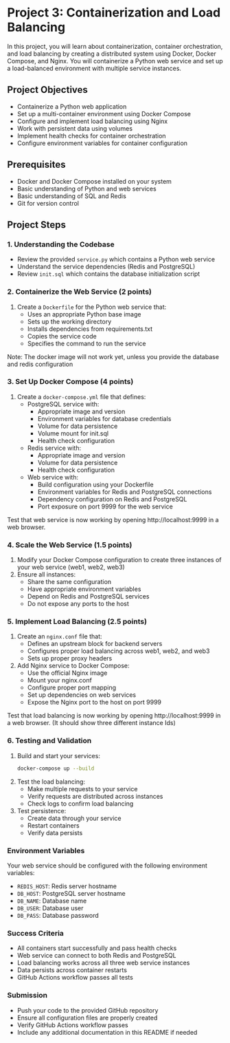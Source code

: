 # Project 3: Containerization and Load Balancing

In this project, you will learn about containerization, container orchestration, and load balancing by creating a distributed system using Docker, Docker Compose, and Nginx. You will containerize a Python web service and set up a load-balanced environment with multiple service instances.

## Project Objectives
- Containerize a Python web application
- Set up a multi-container environment using Docker Compose
- Configure and implement load balancing using Nginx
- Work with persistent data using volumes
- Implement health checks for container orchestration
- Configure environment variables for container configuration

## Prerequisites
- Docker and Docker Compose installed on your system
- Basic understanding of Python and web services
- Basic understanding of SQL and Redis
- Git for version control

## Project Steps

### 1. Understanding the Codebase
- Review the provided `service.py` which contains a Python web service
- Understand the service dependencies (Redis and PostgreSQL)
- Review `init.sql` which contains the database initialization script

### 2. Containerize the Web Service (2 points)
1. Create a `Dockerfile` for the Python web service that:
   - Uses an appropriate Python base image
   - Sets up the working directory
   - Installs dependencies from requirements.txt
   - Copies the service code
   - Specifies the command to run the service

Note: The docker image will not work yet, unless you provide the database and redis configuration

### 3. Set Up Docker Compose (4 points)
1. Create a `docker-compose.yml` file that defines:
   - PostgreSQL service with:
     - Appropriate image and version
     - Environment variables for database credentials
     - Volume for data persistence
     - Volume mount for init.sql
     - Health check configuration
   - Redis service with:
     - Appropriate image and version
     - Volume for data persistence
     - Health check configuration
   - Web service with:
     - Build configuration using your Dockerfile
     - Environment variables for Redis and PostgreSQL connections
     - Dependency configuration on Redis and PostgreSQL
     - Port exposure on port 9999 for the web service

Test that web service is now working by opening http://localhost:9999 in a web browser.

### 4. Scale the Web Service (1.5 points)
1. Modify your Docker Compose configuration to create three instances of your web service (web1, web2, web3)
2. Ensure all instances:
   - Share the same configuration
   - Have appropriate environment variables
   - Depend on Redis and PostgreSQL services
   - Do not expose any ports to the host

### 5. Implement Load Balancing (2.5 points)
1. Create an `nginx.conf` file that:
   - Defines an upstream block for backend servers
   - Configures proper load balancing across web1, web2, and web3
   - Sets up proper proxy headers
2. Add Nginx service to Docker Compose:
   - Use the official Nginx image
   - Mount your nginx.conf
   - Configure proper port mapping
   - Set up dependencies on web services
   - Expose the Nginx port to the host on port 9999

Test that load balancing is now working by opening http://localhost:9999 in a web browser. (It should show three different instance Ids)

### 6. Testing and Validation
1. Build and start your services:
   ```bash
   docker-compose up --build
   ```
2. Test the load balancing:
   - Make multiple requests to your service
   - Verify requests are distributed across instances
   - Check logs to confirm load balancing
3. Test persistence:
   - Create data through your service
   - Restart containers
   - Verify data persists

### Environment Variables
Your web service should be configured with the following environment variables:
- `REDIS_HOST`: Redis server hostname
- `DB_HOST`: PostgreSQL server hostname
- `DB_NAME`: Database name
- `DB_USER`: Database user
- `DB_PASS`: Database password

### Success Criteria
- All containers start successfully and pass health checks
- Web service can connect to both Redis and PostgreSQL
- Load balancing works across all three web service instances
- Data persists across container restarts
- GitHub Actions workflow passes all tests

### Submission
- Push your code to the provided GitHub repository
- Ensure all configuration files are properly created
- Verify GitHub Actions workflow passes
- Include any additional documentation in this README if needed
